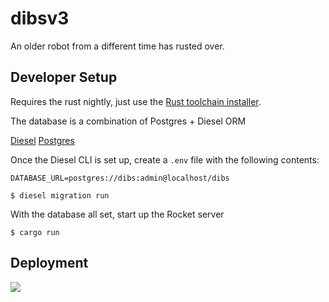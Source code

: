 # dibsv3

An older robot from a different time has rusted over.


## Developer Setup

Requires the rust nightly, just use the [Rust toolchain
installer](https://www.rustup.rs/).

The database is a combination of Postgres + Diesel ORM

[Diesel](http://diesel.rs/guides/getting-started/)
[Postgres](https://www.postgresql.org/)

Once the Diesel CLI is set up, create a `.env` file with the following contents:

```
DATABASE_URL=postgres://dibs:admin@localhost/dibs
```

```
$ diesel migration run
```

With the database all set, start up the Rocket server

```
$ cargo run
```

## Deployment

![](https://m.popkey.co/02ce61/b0y4j.gif)
